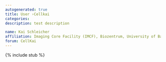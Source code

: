 ```yaml
---
autogenerated: true
title: User ›Cellkai
categories: 
description: test description

name: Kai Schleicher
affiliation: Imaging Core Facility (IMCF), Biozentrum, University of Basel, Switzerland
forum: CellKai
---
```

{% include stub %}

